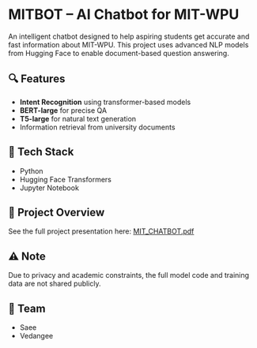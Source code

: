 # MITBOT – AI Chatbot for MIT-WPU

An intelligent chatbot designed to help aspiring students get accurate and fast information about MIT-WPU. This project uses advanced NLP models from Hugging Face to enable document-based question answering.

## 🔍 Features
- **Intent Recognition** using transformer-based models
- **BERT-large** for precise QA
- **T5-large** for natural text generation
- Information retrieval from university documents

## 🧠 Tech Stack
- Python
- Hugging Face Transformers
- Jupyter Notebook

## 📄 Project Overview
See the full project presentation here: [MIT_CHATBOT.pdf](MIT_CHATBOT.pdf)

## ⚠️ Note
Due to privacy and academic constraints, the full model code and training data are not shared publicly.

## 👥 Team
- Saee
- Vedangee
